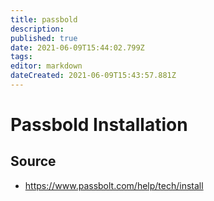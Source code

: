 ```yaml
---
title: passbold
description: 
published: true
date: 2021-06-09T15:44:02.799Z
tags: 
editor: markdown
dateCreated: 2021-06-09T15:43:57.881Z
---
```


# Passbold Installation

## Source

* https://www.passbolt.com/help/tech/install
